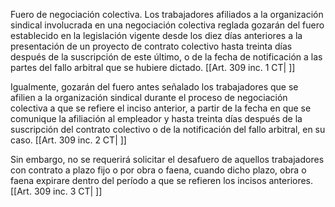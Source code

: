 Fuero de negociación colectiva. Los trabajadores afiliados a la organización sindical involucrada en una negociación colectiva reglada gozarán del fuero establecido en la legislación vigente desde los diez días anteriores a la presentación de un proyecto de contrato colectivo hasta treinta días después de la suscripción de este último, o de la fecha de notificación a las partes del fallo arbitral que se hubiere dictado. [[Art. 309 inc. 1 CT| ]]

Igualmente, gozarán del fuero antes señalado los trabajadores que se afilien a la organización sindical durante el proceso de negociación colectiva a que se refiere el inciso anterior, a partir de la fecha en que se comunique la afiliación al empleador y hasta treinta días después de la suscripción del contrato colectivo o de la notificación del fallo arbitral, en su caso. [[Art. 309 inc. 2 CT| ]]

Sin embargo, no se requerirá solicitar el desafuero de aquellos trabajadores con contrato a plazo fijo o por obra o faena, cuando dicho plazo, obra o faena expirare dentro del período a que se refieren los incisos anteriores. [[Art. 309 inc. 3 CT| ]]
